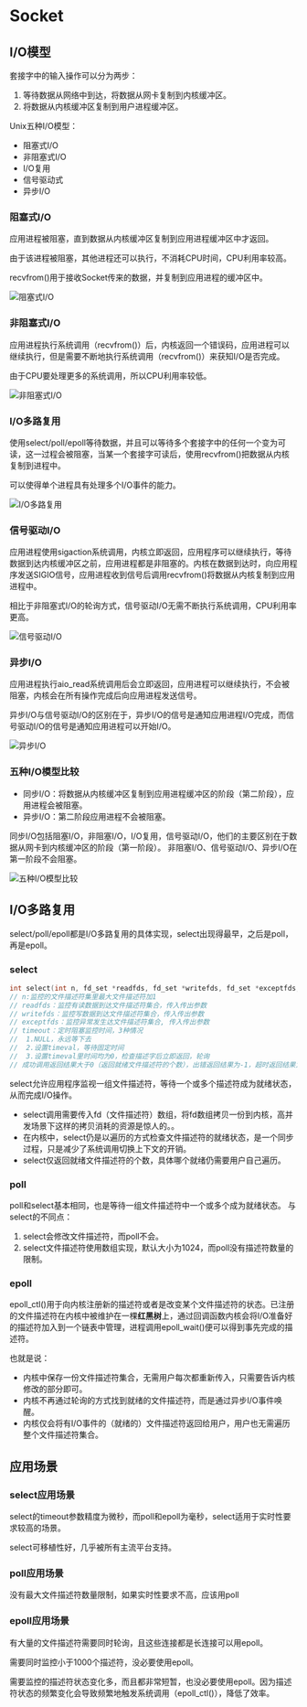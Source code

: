 <!--
 * @Author: ZhXZhao
 * @Date: 2021-05-25 20:02:18
 * @LastEditors: ZhXZhao
 * @LastEditTime: 2021-05-25 23:02:46
 * @Description:
-->

# Socket

## I/O模型

套接字中的输入操作可以分为两步：
1. 等待数据从网络中到达，将数据从网卡复制到内核缓冲区。
2. 将数据从内核缓冲区复制到用户进程缓冲区。

Unix五种I/O模型：
- 阻塞式I/O
- 非阻塞式I/O
- I/O复用
- 信号驱动式
- 异步I/O

### 阻塞式I/O
应用进程被阻塞，直到数据从内核缓冲区复制到应用进程缓冲区中才返回。

由于该进程被阻塞，其他进程还可以执行，不消耗CPU时间，CPU利用率较高。

recvfrom()用于接收Socket传来的数据，并复制到应用进程的缓冲区中。

![阻塞式I/O](img/阻塞式IO.png)

### 非阻塞式I/O
应用进程执行系统调用（recvfrom()）后，内核返回一个错误码，应用进程可以继续执行，但是需要不断地执行系统调用（recvfrom()）来获知I/O是否完成。

由于CPU要处理更多的系统调用，所以CPU利用率较低。

![非阻塞式I/O](img/非阻塞式IO.png)

### I/O多路复用
使用select/poll/epoll等待数据，并且可以等待多个套接字中的任何一个变为可读，这一过程会被阻塞，当某一个套接字可读后，使用recvfrom()把数据从内核复制到进程中。

可以使得单个进程具有处理多个I/O事件的能力。

![I/O多路复用](img/IO多路复用.png)

### 信号驱动I/O
应用进程使用sigaction系统调用，内核立即返回，应用程序可以继续执行，等待数据到达内核缓冲区之前，应用进程都是非阻塞的。内核在数据到达时，向应用程序发送SIGIO信号，应用进程收到信号后调用recvfrom()将数据从内核复制到应用进程中。

相比于非阻塞式I/O的轮询方式，信号驱动I/O无需不断执行系统调用，CPU利用率更高。

![信号驱动I/O](img/信号驱动IO.png)

### 异步I/O
应用进程执行aio_read系统调用后会立即返回，应用进程可以继续执行，不会被阻塞，内核会在所有操作完成后向应用进程发送信号。

异步I/O与信号驱动I/O的区别在于，异步I/O的信号是通知应用进程I/O完成，而信号驱动I/O的信号是通知应用进程可以开始I/O。

![异步I/O](img/异步IO.png)

### 五种I/O模型比较
- 同步I/O：将数据从内核缓冲区复制到应用进程缓冲区的阶段（第二阶段），应用进程会被阻塞。
- 异步I/O：第二阶段应用进程不会被阻塞。

同步I/O包括阻塞I/O，非阻塞I/O，I/O复用，信号驱动I/O，他们的主要区别在于数据从网卡到内核缓冲区的阶段（第一阶段）。
非阻塞I/O、信号驱动I/O、异步I/O在第一阶段不会阻塞。

![五种I/O模型比较](img/五种IO模型比较.png)

## I/O多路复用
select/poll/epoll都是I/O多路复用的具体实现，select出现得最早，之后是poll，再是epoll。

### select

```cpp
int select(int n, fd_set *readfds, fd_set *writefds, fd_set *exceptfds, struct timeval *timeout);
// n:监控的文件描述符集里最大文件描述符加1
// readfds：监控有读数据到达文件描述符集合，传入传出参数
// writefds：监控写数据到达文件描述符集合，传入传出参数
// exceptfds：监控异常发生达文件描述符集合, 传入传出参数
// timeout：定时阻塞监控时间，3种情况
//  1.NULL，永远等下去
//  2.设置timeval，等待固定时间
//  3.设置timeval里时间均为0，检查描述字后立即返回，轮询
// 成功调用返回结果大于0（返回就绪文件描述符的个数），出错返回结果为-1，超时返回结果为0
```

select允许应用程序监视一组文件描述符，等待一个或多个描述符成为就绪状态，从而完成I/O操作。

- select调用需要传入fd（文件描述符）数组，将fd数组拷贝一份到内核，高并发场景下这样的拷贝消耗的资源是惊人的。。
- 在内核中，select仍是以遍历的方式检查文件描述符的就绪状态，是一个同步过程，只是减少了系统调用切换上下文的开销。
- select仅返回就绪文件描述符的个数，具体哪个就绪仍需要用户自己遍历。

### poll
poll和select基本相同，也是等待一组文件描述符中一个或多个成为就绪状态。
与select的不同点：
1. select会修改文件描述符，而poll不会。
2. select文件描述符使用数组实现，默认大小为1024，而poll没有描述符数量的限制。

### epoll
epoll_ctl()用于向内核注册新的描述符或者是改变某个文件描述符的状态。已注册的文件描述符在内核中被维护在一棵**红黑树**上，通过回调函数内核会将I/O准备好的描述符加入到一个链表中管理，进程调用epoll_wait()便可以得到事先完成的描述符。

也就是说：
- 内核中保存一份文件描述符集合，无需用户每次都重新传入，只需要告诉内核修改的部分即可。
- 内核不再通过轮询的方式找到就绪的文件描述符，而是通过异步I/O事件唤醒。
- 内核仅会将有I/O事件的（就绪的）文件描述符返回给用户，用户也无需遍历整个文件描述符集合。

## 应用场景

### select应用场景
select的timeout参数精度为微秒，而poll和epoll为毫秒，select适用于实时性要求较高的场景。

select可移植性好，几乎被所有主流平台支持。

### poll应用场景
没有最大文件描述符数量限制，如果实时性要求不高，应该用poll

### epoll应用场景
有大量的文件描述符需要同时轮询，且这些连接都是长连接可以用epoll。

需要同时监控小于1000个描述符，没必要使用epoll。

需要监控的描述符状态变化多，而且都非常短暂，也没必要使用epoll。因为描述符状态的频繁变化会导致频繁地触发系统调用（epoll_ctl()），降低了效率。




